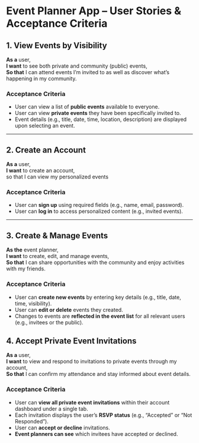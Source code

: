 # Event Planner App – User Stories & Acceptance Criteria

## 1. View Events by Visibility  
**As a** user,  
**I want** to see both private and community (public) events,  
**So that** I can attend events I’m invited to as well as discover what’s happening in my community.  

### Acceptance Criteria
- User can view a list of **public events** available to everyone.  
- User can view **private events** they have been specifically invited to.  
- Event details (e.g., title, date, time, location, description) are displayed upon selecting an event.

---

## 2. Create an Account  
**As a** user,  
**I want** to create an account,  
so that I can view my personalized events 

### Acceptance Criteria
- User can **sign up** using required fields (e.g., name, email, password).  
- User can **log in** to access personalized content (e.g., invited events).  

---

## 3. Create & Manage Events  
**As the** event planner,  
**I want** to create, edit, and manage events,  
**So that** I can share opportunities with the community and enjoy activities with my friends.  

### Acceptance Criteria
- User can **create new events** by entering key details (e.g., title, date, time, visibility).  
- User can **edit or delete** events they created.  
- Changes to events are **reflected in the event list** for all relevant users (e.g., invitees or the public).


## 4. Accept Private Event Invitations  
**As a** user,  
**I want** to view and respond to invitations to private events through my account,  
**So that** I can confirm my attendance and stay informed about event details.  

### Acceptance Criteria
- User can **view all private event invitations** within their account dashboard under a single tab.  
- Each invitation displays the user’s **RSVP status** (e.g., “Accepted” or “Not Responded”).  
- User can **accept or decline** invitations.
- **Event planners can see** which invitees have accepted or declined.



